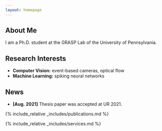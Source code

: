 ```yaml
---
layout: homepage
---
```


## About Me

I am a Ph.D. student at the GRASP Lab of the University of Pennsylvania.

## Research Interests

- **Computer Vision:** event-based cameras, optical flow
- **Machine Learning:** spiking neural networks

## News

- **[Aug. 2021]** Thesis paper was accepted at UR 2021.

{% include_relative _includes/publications.md %}

{% include_relative _includes/services.md %}
